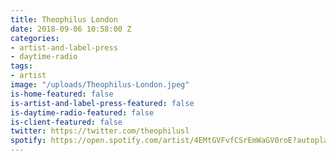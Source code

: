 ```yaml
---
title: Theophilus London
date: 2018-09-06 10:58:00 Z
categories:
- artist-and-label-press
- daytime-radio
tags:
- artist
image: "/uploads/Theophilus-London.jpeg"
is-home-featured: false
is-artist-and-label-press-featured: false
is-daytime-radio-featured: false
is-client-featured: false
twitter: https://twitter.com/theophilusl
spotify: https://open.spotify.com/artist/4EMtGVFvfCSrEmWaGV0roE?autoplay=true&v=A
---
```


